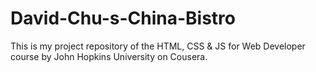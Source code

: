 # David-Chu-s-China-Bistro
This is my project repository of the HTML, CSS &amp; JS for Web Developer course by John Hopkins University on Cousera.
